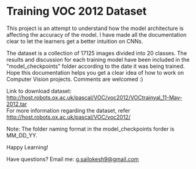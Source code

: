 # Training VOC 2012 Dataset

This project is an attempt to understand how the model architecture is affecting the accuracy of the model. I have made all the documentation clear to let the learners get a better intuition on CNNs.

The dataset is a collection of 17125 images divided into 20 classes. 
The results and discussion for each training model have been included in the "model_checkpoints" folder according to the date it was being trained. Hope this documentation helps you get a clear idea of how to work on Computer Vision projects. Comments are welcomed :)

Link to download dataset: http://host.robots.ox.ac.uk/pascal/VOC/voc2012/VOCtrainval_11-May-2012.tar <br>
For more information regarding the dataset, refer http://host.robots.ox.ac.uk/pascal/VOC/voc2012/ <br>

Note: The folder naming format in the model_checkpoints forder is MM_DD_YY.

Happy Learning!

Have questions? Email me: g.sailokesh9@gmail.com